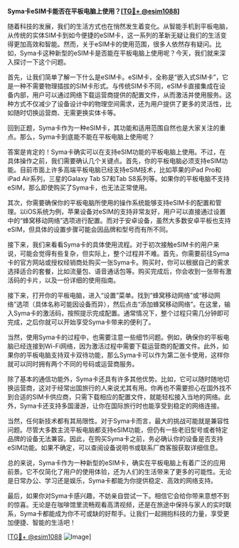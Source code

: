 **Syma卡eSIM卡能否在平板电脑上使用？[[TG💪+ @esim1088](https://t.me/s/esim1088)]**

随着科技的发展，我们的生活方式也在悄然发生着变化。从智能手机到平板电脑，从传统的实体SIM卡到如今便捷的eSIM卡，这一系列的革新无疑让我们的生活变得更加高效和智能。然而，关于eSIM卡的使用范围，很多人依然存有疑问。比如，Syma卡这种新型的eSIM卡是否能在平板电脑上使用呢？今天，我们就来深入探讨一下这个问题。

首先，让我们简单了解一下什么是eSIM卡。eSIM卡，全称是“嵌入式SIM卡”，它是一种不需要物理插拔的SIM卡形式。与传统SIM卡不同，eSIM卡直接集成在设备内部，用户可以通过网络下载运营商提供的配置文件，从而激活并使用服务。这种方式不仅减少了设备设计中的物理空间需求，还为用户提供了更多的灵活性，比如随时切换运营商、无需更换实体卡等。

回到正题，Syma卡作为一种eSIM卡，其功能和适用范围自然也是大家关注的重点。那么，Syma卡到底能不能在平板电脑上使用呢？

答案是肯定的！Syma卡确实可以在支持eSIM功能的平板电脑上使用。不过，在具体操作之前，我们需要确认几个关键点。首先，你的平板电脑必须支持eSIM功能。目前市面上许多高端平板电脑已经支持eSIM技术，比如苹果的iPad Pro和iPad Air系列，三星的Galaxy Tab S7和Tab S8系列等。如果你的平板电脑不支持eSIM，那么即使购买了Syma卡，也无法正常使用。

其次，你需要确保你的平板电脑所使用的操作系统能够支持eSIM卡的配置和管理。以iOS系统为例，苹果设备对eSIM的支持非常友好，用户可以直接通过设置中的“蜂窝移动网络”选项进行配置。而对于安卓设备，虽然大多数安卓平板也支持eSIM，但具体的设置步骤可能会因品牌和型号而有所不同。

接下来，我们来看看Syma卡的具体使用流程。对于初次接触eSIM卡的用户来说，可能会觉得有些复杂，但实际上，整个过程并不难。首先，你需要前往Syma卡的官方网站或授权经销商处购买一张Syma卡。购买时，你可以根据自己的需求选择适合的套餐，比如流量包、语音通话包等。购买完成后，你会收到一张带有激活码的卡片，以及一份详细的使用指南。

接下来，打开你的平板电脑，进入“设置”菜单。找到“蜂窝移动网络”或“移动网络”选项（具体名称可能因设备而异），然后点击“添加蜂窝移动网络”。在这里，输入Syma卡的激活码，按照提示完成配置。通常情况下，整个过程只需几分钟即可完成，之后你就可以开始享受Syma卡带来的便利了。

当然，使用Syma卡的过程中，也需要注意一些细节问题。例如，确保你的平板电脑已经连接到Wi-Fi网络，因为激活过程中需要下载运营商的配置文件。此外，如果你的平板电脑支持双卡双待功能，那么Syma卡可以作为第二张卡使用，这样你就可以同时拥有两个不同的号码或运营商服务。

除了基本的通信功能外，Syma卡还具有许多其他优势。比如，它可以随时随地切换运营商，这对于经常出国旅行的人来说尤其有用。你再也不需要担心在国外找不到合适的SIM卡供应商，只需下载相应的配置文件，就能轻松接入当地的网络。此外，Syma卡还支持多国漫游，让你在国际旅行时也能享受到稳定的网络连接。

当然，任何新技术都有其局限性。对于Syma卡而言，最大的挑战可能就是兼容性问题。尽管大多数主流平板电脑都支持eSIM功能，但仍有一些老旧型号或者特定品牌的设备无法兼容。因此，在购买Syma卡之前，务必确认你的设备是否支持eSIM功能。如果不确定，可以查阅设备说明书或联系厂商客服获取详细信息。

总的来说，Syma卡作为一种新型的eSIM卡，确实在平板电脑上有着广泛的应用前景。它不仅简化了用户的使用体验，还为人们的生活带来了更多的可能性。无论是日常办公、学习还是娱乐，Syma卡都能为你提供稳定、高效的网络支持。

最后，如果你对Syma卡感兴趣，不妨亲自尝试一下。相信它会给你带来意想不到的惊喜。无论是在咖啡馆里流畅观看高清视频，还是在旅途中保持与家人的实时联系，Syma卡都能成为你不可或缺的好帮手。让我们一起拥抱科技的力量，享受更加便捷、智能的生活吧！

[[TG💪+ @esim1088](https://t.me/s/esim1088) ![Image](https://i.postimg.cc/4NQfJmqS/Snipaste-2025-05-13-00-14-12.png)]